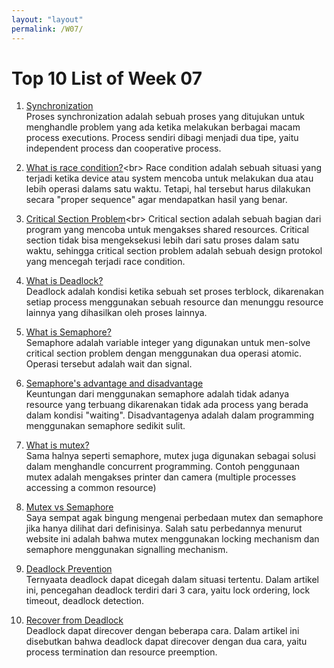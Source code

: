 ```yaml
---
layout: "layout"
permalink: /W07/
---
```


# Top 10 List of Week 07

1. [Synchronization](https://www.studytonight.com/operating-system/process-synchronization)<br>
Proses synchronization adalah sebuah proses yang ditujukan untuk menghandle problem yang ada ketika melakukan berbagai macam process executions. Process sendiri dibagi menjadi dua tipe, yaitu independent process dan cooperative process.

2. [What is race condition?](https://searchstorage.techtarget.com/definition/race-condition#:~:text=A%20race%20condition%20is%20an,sequence%20to%20be%20done%20correctly.)<br>
Race condition adalah sebuah situasi yang terjadi ketika device atau system mencoba untuk melakukan dua atau lebih operasi dalams satu waktu. Tetapi, hal tersebut harus dilakukan secara "proper sequence" agar mendapatkan hasil yang benar.

3. [Critical Section Problem](https://www.javatpoint.com/os-critical-section-problem#:~:text=The%20Critical%20Section%20Problem,tries%20to%20access%20shared%20resources.&text=The%20critical%20section%20cannot%20be,from%20entering%20the%20critical%20section.)<br>
Critical section adalah sebuah bagian dari program yang mencoba untuk mengakses shared resources. Critical section tidak bisa mengeksekusi lebih dari satu proses dalam satu waktu, sehingga critical section problem adalah sebuah design protokol yang mencegah terjadi race condition.

4. [What is Deadlock?](https://www.geeksforgeeks.org/introduction-of-deadlock-in-operating-system/)<br>
Deadlock adalah kondisi ketika sebuah set proses terblock, dikarenakan setiap process menggunakan sebuah resource dan menunggu resource lainnya yang dihasilkan oleh proses lainnya.

5. [What is Semaphore?](https://www.tutorialspoint.com/semaphores-in-operating-system)<br>
Semaphore adalah variable integer yang digunakan untuk men-solve critical section problem dengan menggunakan dua operasi atomic. Operasi tersebut adalah wait dan signal.

6. [Semaphore's advantage and disadvantage](https://betterprogramming.pub/a-brief-intro-to-multi-threaded-programming-28abbc7e0e16)<br>
Keuntungan dari menggunakan semaphore adalah tidak adanya resource yang terbuang dikarenakan tidak ada process yang berada dalam kondisi "waiting". Disadvantagenya adalah dalam programming menggunakan semaphore sedikit sulit.

7. [What is mutex?](https://www.baeldung.com/cs/what-is-mutex)<br>
Sama halnya seperti semaphore, mutex juga digunakan sebagai solusi dalam menghandle concurrent programming. Contoh penggunaan mutex adalah mengakses printer dan camera (multiple processes accessing a common resource)

8. [Mutex vs Semaphore](https://www.geeksforgeeks.org/benefits-of-multithreading-in-operating-system/)<br>
Saya sempat agak bingung mengenai perbedaan mutex dan semaphore jika hanya dilihat dari definisinya. Salah satu perbedannya menurut website ini adalah bahwa mutex menggunakan locking mechanism dan semaphore menggunakan signalling mechanism.

9. [Deadlock Prevention](https://www.geeksforgeeks.org/mutex-vs-semaphore/)<br>
Ternyaata deadlock dapat dicegah dalam situasi tertentu. Dalam artikel ini, pencegahan deadlock terdiri dari 3 cara, yaitu lock ordering, lock timeout, deadlock detection.

10. [Recover from Deadlock](https://www.geeksforgeeks.org/recovery-from-deadlock-in-operating-system/)<br>
Deadlock dapat direcover dengan beberapa cara. Dalam artikel ini disebutkan bahwa deadlock dapat direcover dengan dua cara, yaitu process termination dan resource preemption.

